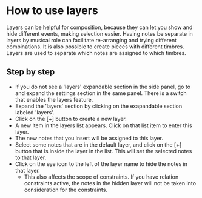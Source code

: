 # How to use layers

Layers can be helpful for composition, because they can let you show and hide different events, making selection easier. Having notes be separate in layers by musical role can facilitate re-arranging and trying different combinations.
It is also possible to create pieces with different timbres. Layers are used to separate which notes are assigned to which timbres. 

## Step by step

* If you do not see a 'layers' expandable section in the side panel, go to and expand the settings section in the same panel. There is a switch that enables the layers feature.
* Expand the 'layers' section by clicking on the exapandable section labeled 'layers'.
* Click on the [+] button to create a new layer.
* A new item in the layers list appears. Click on that list item to enter this layer.
* The new notes that you insert will be assigned to this layer.
* Select some notes that are in the default layer, and click on the [+] button that is inside the layer in the list. This will set the selected notes to that layer.
* Click on the eye icon to the left of the layer name to hide the notes in that layer. 
  * This also affects the scope of constraints. If you have relation constraints active, the notes in the hidden layer will not be taken into consideration for the constraints.